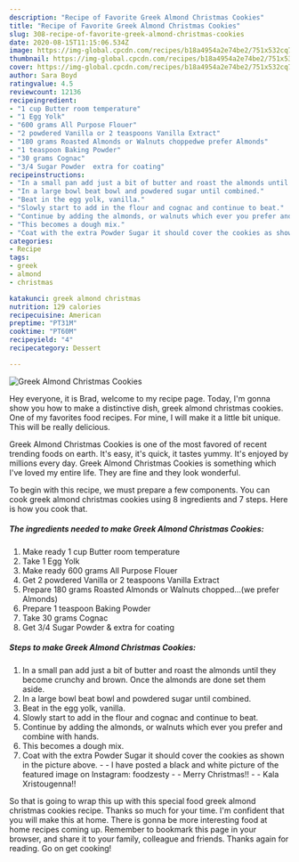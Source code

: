 ```yaml
---
description: "Recipe of Favorite Greek Almond Christmas Cookies"
title: "Recipe of Favorite Greek Almond Christmas Cookies"
slug: 308-recipe-of-favorite-greek-almond-christmas-cookies
date: 2020-08-15T11:15:06.534Z
image: https://img-global.cpcdn.com/recipes/b18a4954a2e74be2/751x532cq70/greek-almond-christmas-cookies-recipe-main-photo.jpg
thumbnail: https://img-global.cpcdn.com/recipes/b18a4954a2e74be2/751x532cq70/greek-almond-christmas-cookies-recipe-main-photo.jpg
cover: https://img-global.cpcdn.com/recipes/b18a4954a2e74be2/751x532cq70/greek-almond-christmas-cookies-recipe-main-photo.jpg
author: Sara Boyd
ratingvalue: 4.5
reviewcount: 12136
recipeingredient:
- "1 cup Butter room temperature"
- "1 Egg Yolk"
- "600 grams All Purpose Flouer"
- "2 powdered Vanilla or 2 teaspoons Vanilla Extract"
- "180 grams Roasted Almonds or Walnuts choppedwe prefer Almonds"
- "1 teaspoon Baking Powder"
- "30 grams Cognac"
- "3/4 Sugar Powder  extra for coating"
recipeinstructions:
- "In a small pan add just a bit of butter and roast the almonds until they become crunchy and brown. Once the almonds are done set them aside."
- "In a large bowl beat bowl and powdered sugar until combined."
- "Beat in the egg yolk, vanilla."
- "Slowly start to add in the flour and cognac and continue to beat."
- "Continue by adding the almonds, or walnuts which ever you prefer and combine with hands."
- "This becomes a dough mix."
- "Coat with the extra Powder Sugar it should cover the cookies as shown in the picture above.  I have posted a black and white picture of the featured image on Instagram: foodzesty  Merry Christmas!!  Kala Xristougenna!!"
categories:
- Recipe
tags:
- greek
- almond
- christmas

katakunci: greek almond christmas 
nutrition: 129 calories
recipecuisine: American
preptime: "PT31M"
cooktime: "PT60M"
recipeyield: "4"
recipecategory: Dessert

---
```



![Greek Almond Christmas Cookies](https://img-global.cpcdn.com/recipes/b18a4954a2e74be2/751x532cq70/greek-almond-christmas-cookies-recipe-main-photo.jpg)

Hey everyone, it is Brad, welcome to my recipe page. Today, I'm gonna show you how to make a distinctive dish, greek almond christmas cookies. One of my favorites food recipes. For mine, I will make it a little bit unique. This will be really delicious.



Greek Almond Christmas Cookies is one of the most favored of recent trending foods on earth. It's easy, it's quick, it tastes yummy. It's enjoyed by millions every day. Greek Almond Christmas Cookies is something which I've loved my entire life. They are fine and they look wonderful.


To begin with this recipe, we must prepare a few components. You can cook greek almond christmas cookies using 8 ingredients and 7 steps. Here is how you cook that.

<!--inarticleads1-->

##### The ingredients needed to make Greek Almond Christmas Cookies:

1. Make ready 1 cup Butter room temperature
1. Take 1 Egg Yolk
1. Make ready 600 grams All Purpose Flouer
1. Get 2 powdered Vanilla or 2 teaspoons Vanilla Extract
1. Prepare 180 grams Roasted Almonds or Walnuts chopped…(we prefer Almonds)
1. Prepare 1 teaspoon Baking Powder
1. Take 30 grams Cognac
1. Get 3/4 Sugar Powder &amp; extra for coating




<!--inarticleads2-->

##### Steps to make Greek Almond Christmas Cookies:

1. In a small pan add just a bit of butter and roast the almonds until they become crunchy and brown. Once the almonds are done set them aside.
1. In a large bowl beat bowl and powdered sugar until combined.
1. Beat in the egg yolk, vanilla.
1. Slowly start to add in the flour and cognac and continue to beat.
1. Continue by adding the almonds, or walnuts which ever you prefer and combine with hands.
1. This becomes a dough mix.
1. Coat with the extra Powder Sugar it should cover the cookies as shown in the picture above. -  - I have posted a black and white picture of the featured image on Instagram: foodzesty -  - Merry Christmas!! -  - Kala Xristougenna!!




So that is going to wrap this up with this special food greek almond christmas cookies recipe. Thanks so much for your time. I'm confident that you will make this at home. There is gonna be more interesting food at home recipes coming up. Remember to bookmark this page in your browser, and share it to your family, colleague and friends. Thanks again for reading. Go on get cooking!
